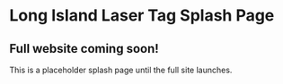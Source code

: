 # Long Island Laser Tag Splash Page

## Full website coming soon!

This is a placeholder splash page until the full site launches.
